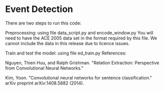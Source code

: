 # Event Detection

There are two steps to run this code:

Preprocessing: using file data_script.py and encode_window.py
You will need to have the ACE 2005 data set in the format required by this file. We cannot include the data in this release due to licence issues.

Train and test the model: using file ed_train.py
References:

Nguyen, Thien Huu, and Ralph Grishman. "Relation Extraction: Perspective from Convolutional Neural Networks."

Kim, Yoon. "Convolutional neural networks for sentence classification." arXiv preprint arXiv:1408.5882 (2014).
